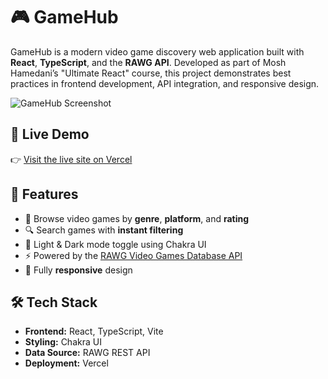 # 🎮 GameHub

GameHub is a modern video game discovery web application built with **React**, **TypeScript**, and the **RAWG API**. Developed as part of Mosh Hamedani’s "Ultimate React" course, this project demonstrates best practices in frontend development, API integration, and responsive design.

![GameHub Screenshot](./public/thumbnail.png) <!-- Replace with actual image path -->

## 🚀 Live Demo

👉 [Visit the live site on Vercel](https://dawood-game-hub.vercel.app/)

## 📌 Features

- 🎯 Browse video games by **genre**, **platform**, and **rating**
- 🔍 Search games with **instant filtering**
- 🌙 Light & Dark mode toggle using Chakra UI
- ⚡ Powered by the [RAWG Video Games Database API](https://rawg.io/apidocs)
- 📱 Fully **responsive** design

## 🛠 Tech Stack

- **Frontend:** React, TypeScript, Vite
- **Styling:** Chakra UI
- **Data Source:** RAWG REST API
- **Deployment:** Vercel
